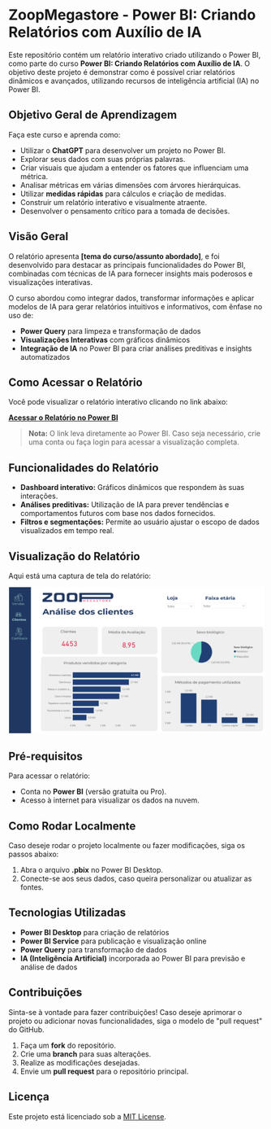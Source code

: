 # ZoopMegastore - Power BI: Criando Relatórios com Auxílio de IA

Este repositório contém um relatório interativo criado utilizando o Power BI, como parte do curso **Power BI: Criando Relatórios com Auxílio de IA**. O objetivo deste projeto é demonstrar como é possível criar relatórios dinâmicos e avançados, utilizando recursos de inteligência artificial (IA) no Power BI.

## Objetivo Geral de Aprendizagem

Faça este curso e aprenda como:

- Utilizar o **ChatGPT** para desenvolver um projeto no Power BI.
- Explorar seus dados com suas próprias palavras.
- Criar visuais que ajudam a entender os fatores que influenciam uma métrica.
- Analisar métricas em várias dimensões com árvores hierárquicas.
- Utilizar **medidas rápidas** para cálculos e criação de medidas.
- Construir um relatório interativo e visualmente atraente.
- Desenvolver o pensamento crítico para a tomada de decisões.

## Visão Geral

O relatório apresenta **[tema do curso/assunto abordado]**, e foi desenvolvido para destacar as principais funcionalidades do Power BI, combinadas com técnicas de IA para fornecer insights mais poderosos e visualizações interativas.

O curso abordou como integrar dados, transformar informações e aplicar modelos de IA para gerar relatórios intuitivos e informativos, com ênfase no uso de:

- **Power Query** para limpeza e transformação de dados
- **Visualizações Interativas** com gráficos dinâmicos
- **Integração de IA** no Power BI para criar análises preditivas e insights automatizados

## Como Acessar o Relatório

Você pode visualizar o relatório interativo clicando no link abaixo:

[**Acessar o Relatório no Power BI**](https://app.powerbi.com/view?r=eyJrIjoiZGYwYzNhMTEtMzZmNy00YWM1LTkyOWYtMTM5OGU0NTI2MmJiIiwidCI6ImZiOTJjMGEzLWZjNjMtNDhhOC1iNjhhLTBkODE3OWZlNTc3YSJ9)

> **Nota:** O link leva diretamente ao Power BI. Caso seja necessário, crie uma conta ou faça login para acessar a visualização completa.

## Funcionalidades do Relatório

- **Dashboard interativo:** Gráficos dinâmicos que respondem às suas interações.
- **Análises preditivas:** Utilização de IA para prever tendências e comportamentos futuros com base nos dados fornecidos.
- **Filtros e segmentações:** Permite ao usuário ajustar o escopo de dados visualizados em tempo real.

## Visualização do Relatório

Aqui está uma captura de tela do relatório:

![Zoop Megastore](ZoopMegastore.png)

## Pré-requisitos

Para acessar o relatório:

- Conta no **Power BI** (versão gratuita ou Pro).
- Acesso à internet para visualizar os dados na nuvem.

## Como Rodar Localmente

Caso deseje rodar o projeto localmente ou fazer modificações, siga os passos abaixo:

1. Abra o arquivo **.pbix** no Power BI Desktop.
2. Conecte-se aos seus dados, caso queira personalizar ou atualizar as fontes.

## Tecnologias Utilizadas

- **Power BI Desktop** para criação de relatórios
- **Power BI Service** para publicação e visualização online
- **Power Query** para transformação de dados
- **IA (Inteligência Artificial)** incorporada ao Power BI para previsão e análise de dados

## Contribuições

Sinta-se à vontade para fazer contribuições! Caso deseje aprimorar o projeto ou adicionar novas funcionalidades, siga o modelo de "pull request" do GitHub.

1. Faça um **fork** do repositório.
2. Crie uma **branch** para suas alterações.
3. Realize as modificações desejadas.
4. Envie um **pull request** para o repositório principal.

## Licença

Este projeto está licenciado sob a [MIT License](LICENSE).
